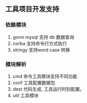 ## 工具项目开发支持

### 依赖模块
1. gorm mysql 支持 db 数据查询
2. corba 支持命令行方式执行
3. stringy 支持word case 转换

### 模块解析
1. cmd 命令工具模块支持不同功能
2. conf 工具配置数据包
3. dest 代码生成, 工具运行时刻配置。
4. util 工具模块
